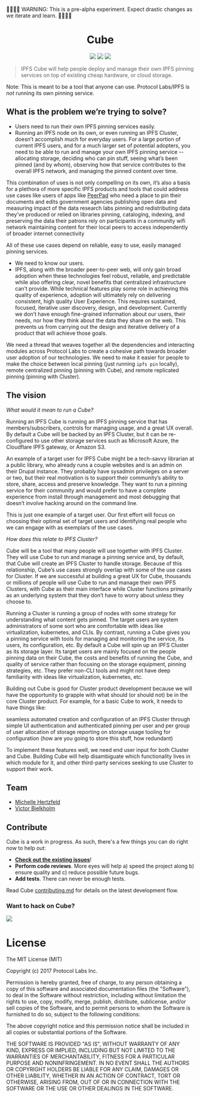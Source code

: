 🚧🚧🚧🚧 WARNING: This is a pre-alpha experiment. Expect drastic changes as we iterate and learn. 🚧🚧🚧🚧

<h1 align="center" title="cube">
  Cube
</h1>

<p align="center">
  <a href="https://protocol.io"><img src="https://img.shields.io/badge/made%20by-Protocol%20Labs-blue.svg?style=flat-square" /></a>
  <a href="http://peerpad.net/"><img src="https://img.shields.io/badge/project-Cube-blue.svg?style=flat-square" /></a>
  <a href="http://webchat.freenode.net/?channels=%23ipfs"><img src="https://img.shields.io/badge/freenode-%23ipfs-blue.svg?style=flat-square" /></a>
</p>

> IPFS Cube will help people deploy and manage their own IPFS pinning services
> on top of existing cheap hardware, or cloud storage.

Note: This is meant to be a tool that anyone can use. Protocol Labs/IPFS is
*not* running its own pinning service.

## What is the problem we’re trying to solve?

* Users need to run their own IPFS pinning services easily.
* Running an IPFS node on its own, or even running an IPFS Cluster, doesn’t
  accomplish much for everyday users. For a large portion of current IPFS users,
  and for a much larger set of potential adopters, you need to be able to run
  and manage your own IPFS pinning service -- allocating storage, deciding who
  can pin stuff, seeing what’s been pinned (and by whom), observing how that
  service contributes to the overall IPFS network, and managing the pinned
  content over time.

This combination of uses is not only compelling on its own, it’s also a basis
for a plethora of more specific IPFS products and tools that could address use
cases like users of apps like [PeerPad](https://peerpad.net) who need a place to
pin their documents and edits government agencies publishing open data and
measuring impact of the data research labs pinning and redistributing data
they’ve produced or relied on libraries pinning, cataloging, indexing, and
preserving the data their patrons rely on participants in a community wifi
network maintaining content for their local peers to access independently of
broader internet connectivity

All of these use cases depend on reliable, easy to use, easily managed pinning
services.

* We need to know our users.
* IPFS, along with the broader peer-to-peer web, will only gain broad adoption
  when these technologies feel robust, reliable, and predictable while also
  offering clear, novel benefits that centralized infrastructure can’t provide.
  While technical features play some role in achieving this quality of experience,
  adoption will ultimately rely on delivering consistent, high quality User
  Experience. This requires sustained, focused, iterative user discovery, design,
  and development. Currently we don’t have enough fine-grained information about
  our users, their needs, nor how they think about the data they share on the
  web. This prevents us from carrying out the design and iterative delivery of
  a product that will achieve those goals.

We need a thread that weaves together all the dependencies and interacting
modules across Protocol Labs to create a cohesive path towards broader user
adoption of our technologies. We need to make it easier for people to make the
choice between local pinning (just running `ipfs pin` locally), remote centralized
pinning (pinning with Cube), and remote replicated pinning (pinning with Cluster).

## The vision

*What would it mean to run a Cube?*

Running an IPFS Cube is running an IPFS pinning service that has
members/subscribers, controls for managing usage, and a great UX overall. By
default a Cube will be backed by an IPFS Cluster, but it can be re-configured
to use other storage services such as Microsoft Azure, the Cloudflare IPFS
gateway, or Amazon S3.

An example of a target user for IPFS Cube might be a tech-savvy librarian at a
public library, who already runs a couple websites and is an admin on their
Drupal instance. They probably have sysadmin privileges on a server or two, but
their real motivation is to support their community’s ability to store, share,
access and preserve knowledge. They want to run a pinning service for their
community and would prefer to have a complete experience from install through
management and most debugging that doesn’t involve hacking around on the command
line.

This is just one example of a target user. Our first effort will focus on
choosing their optimal set of target users and identifying real people who we
can engage with as exemplars of the use cases.

*How does this relate to IPFS Cluster?*

Cube will be a tool that many people will use together with IPFS Cluster. They
will use Cube to run and manage a pinning service and, by default, that Cube
will create an IPFS Cluster to handle storage. Because of this relationship,
Cube’s use cases strongly overlap with some of the use cases for Cluster. If we
are successful at building a great UX for Cube, thousands or millions of people
will use Cube to run and manage their own IPFS Clusters, with Cube as their
main interface while Cluster functions primarily as an underlying system that
they don’t have to worry about unless they choose to.

Running a Cluster is running a group of nodes with some strategy for
understanding what content gets pinned. The target users are system
administrators of some sort who are comfortable with ideas like virtualization,
kubernetes, and CLIs. By contrast, running a Cube gives you a pinning service
with tools for managing and monitoring the service, its users, its configuration,
etc. By default a Cube will spin up an IPFS Cluster as its storage layer. Its
target users are mainly focused on the people pinning data on their Cube, the
costs and benefits of running the Cube, and quality of service rather than
focusing on the storage equipment, pinning strategies, etc. They prefer non-CLI
tools and might not have deep familiarity with ideas like virtualization,
kubernetes, etc.

Building out Cube is good for Cluster product development because we will have
the opportunity to grapple with what should (or should not) be in the core
Cluster product. For example, for a basic Cube to work, it needs to have things
like:

seamless automated creation and configuration of an IPFS Cluster through simple UI
authentication and authenticated pinning
per user and per group of user allocation of storage
reporting on storage usage
tooling for configuration (how are you going to store this stuff, how redundant)

To implement these features well, we need end user input for both Cluster and
Cube. Building Cube will help disambiguate which functionality lives in which
module for it, and other third-party services seeking to use Cluster to support
their work.

## Team

* [Michelle Hertzfeld](https://github.com/meiqimichelle)
* [Victor Bjelkholm](https://github.com/victorb)

## Contribute

Cube is a work in progress. As such, there's a few things you can do right now to help out:

* **[Check out the existing issues](https://github.com/ipfs-shipyard/cube/issues)**!
* **Perform code reviews**. More eyes will help a) speed the project along b) ensure quality and c) reduce possible future bugs.
* **Add tests**. There can never be enough tests.

Read Cube [contributing.md](docs/CONTRIBUTING.md) for details on the latest development flow.

### Want to hack on Cube?

[![](https://cdn.rawgit.com/jbenet/contribute-ipfs-gif/master/img/contribute.gif)](https://github.com/ipfs/community/blob/master/contributing.md)

# License

The MIT License (MIT)

Copyright (c) 2017 Protocol Labs Inc.

Permission is hereby granted, free of charge, to any person obtaining a copy
of this software and associated documentation files (the "Software"), to deal
in the Software without restriction, including without limitation the rights
to use, copy, modify, merge, publish, distribute, sublicense, and/or sell
copies of the Software, and to permit persons to whom the Software is
furnished to do so, subject to the following conditions:

The above copyright notice and this permission notice shall be included in
all copies or substantial portions of the Software.

THE SOFTWARE IS PROVIDED "AS IS", WITHOUT WARRANTY OF ANY KIND, EXPRESS OR
IMPLIED, INCLUDING BUT NOT LIMITED TO THE WARRANTIES OF MERCHANTABILITY,
FITNESS FOR A PARTICULAR PURPOSE AND NONINFRINGEMENT. IN NO EVENT SHALL THE
AUTHORS OR COPYRIGHT HOLDERS BE LIABLE FOR ANY CLAIM, DAMAGES OR OTHER
LIABILITY, WHETHER IN AN ACTION OF CONTRACT, TORT OR OTHERWISE, ARISING FROM,
OUT OF OR IN CONNECTION WITH THE SOFTWARE OR THE USE OR OTHER DEALINGS IN
THE SOFTWARE.
